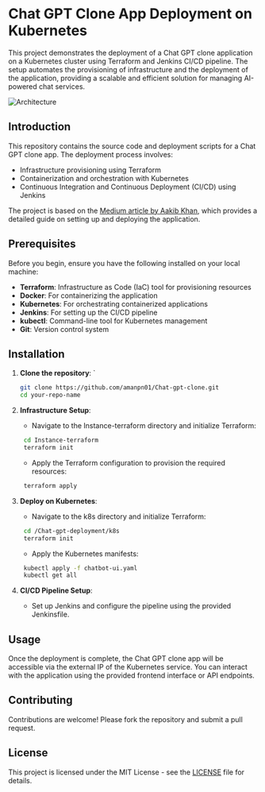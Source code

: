 
# Chat GPT Clone App Deployment on Kubernetes

This project demonstrates the deployment of a Chat GPT clone application on a Kubernetes cluster using Terraform and Jenkins CI/CD pipeline. The setup automates the provisioning of infrastructure and the deployment of the application, providing a scalable and efficient solution for managing AI-powered chat services.

![Architecture](https://github.com/user-attachments/assets/90f16968-8cdd-42f7-ba26-56c827265b5c)

## Introduction

This repository contains the source code and deployment scripts for a Chat GPT clone app. The deployment process involves:
- Infrastructure provisioning using Terraform
- Containerization and orchestration with Kubernetes
- Continuous Integration and Continuous Deployment (CI/CD) using Jenkins

The project is based on the [Medium article by Aakib Khan](https://aakibkhan1.medium.com/project-11-deployment-of-chat-gpt-clone-app-on-kubernetes-using-terraform-and-jenkins-ci-cd-904d9460aaf5), which provides a detailed guide on setting up and deploying the application.

## Prerequisites

Before you begin, ensure you have the following installed on your local machine:

- **Terraform**: Infrastructure as Code (IaC) tool for provisioning resources
- **Docker**: For containerizing the application
- **Kubernetes**: For orchestrating containerized applications
- **Jenkins**: For setting up the CI/CD pipeline
- **kubectl**: Command-line tool for Kubernetes management
- **Git**: Version control system

## Installation

1. **Clone the repository**:
`
   ```bash
   git clone https://github.com/amanpn01/Chat-gpt-clone.git
   cd your-repo-name
   ```

2. **Infrastructure Setup**:

   - Navigate to the Instance-terraform directory and initialize Terraform:

    ```bash
     cd Instance-terraform
     terraform init
    ```
   - Apply the Terraform configuration to provision the required resources:

    ```bash
     terraform apply
    ```

3. **Deploy on Kubernetes**:

   - Navigate to the k8s directory and initialize Terraform:

    ```bash
     cd /Chat-gpt-deployment/k8s
     terraform init
    ```
   - Apply the Kubernetes manifests:

    ```bash
     kubectl apply -f chatbot-ui.yaml
     kubectl get all
    ```

5. **CI/CD Pipeline Setup**:

   - Set up Jenkins and configure the pipeline using the provided Jenkinsfile.

## Usage

Once the deployment is complete, the Chat GPT clone app will be accessible via the external IP of the Kubernetes service. You can interact with the application using the provided frontend interface or API endpoints.

## Contributing

Contributions are welcome! Please fork the repository and submit a pull request.

## License

This project is licensed under the MIT License - see the [LICENSE](LICENSE) file for details.
